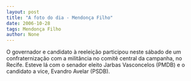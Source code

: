 ```yaml
---
layout: post
title: "A foto do dia - Mendonça Filho"
date: 2006-10-28
tags: Mendonça Filho
author: None
---
```

O governador e candidato à reeleição participou neste sábado de um confraternização com a militância no comitê central da campanha, no Recife. Esteve lá com o senador eleito Jarbas Vasconcelos (PMDB) e o candidato a vice, Evandro Avelar
 (PSDB). 